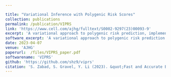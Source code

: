 ```yaml
---

title: "Variational Inference with Polygenic Risk Scores"
collection: publications
permalink: /publication/VIPRS
link: 'https://www.cell.com/ajhg/fulltext/S0002-9297(23)00093-9'
excerpt: 'A variational approach to polygenic risk prediction, implemented as the VIPRS software. '
software_excerpt: 'A variational approach to polygenic risk prediction. '
date: 2023-04-07
venue: 'AJHG'
paperurl:  /files/VIPRS_paper.pdf
softwarename: 'VIPRS'
github: 'https://github.com/shz9/viprs'
citation: 'S. Zabad, S. Gravel, Y. Li (2023). &quot;Fast and Accurate Bayesian Polygenic Risk Modeling with Variational Inference.&quot; <i>AJHG</i>. 110(1).'
---
```


